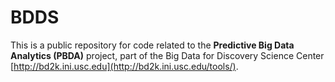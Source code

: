 # BDDS
This is a public repository for code related to the <b>Predictive Big Data Analytics (PBDA)</b>
project, part of the Big Data for Discovery Science Center [http://bd2k.ini.usc.edu](http://bd2k.ini.usc.edu/tools/). 
